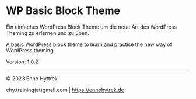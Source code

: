 # WP Basic Block Theme
Ein einfaches WordPress Block Theme um die neue Art des WordPress Theming zu erlernen und zu üben.

A basic WordPress block theme to learn and practise the new way of WordPress theming.

Version: 1.0.2

---

© 2023 Enno Hyttrek

ehy.training(at)gmail.com | https://ennohytrek.de
